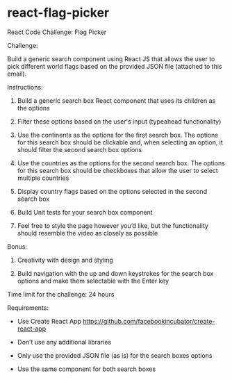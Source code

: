# react-flag-picker
React Code Challenge: Flag Picker


Challenge: 

Build a generic search component using React JS that allows the user to pick different world flags based on the provided JSON file (attached to this email).

Instructions: 

1. Build a generic search box React component that uses its children as the options

2. Filter these options based on the user's input (typeahead functionality)

3. Use the continents as the options for the first search box. The options for this search box should be clickable and, when selecting an option, it should filter the second search box options

4. Use the countries as the options for the second search box. The options for this search box should be checkboxes that allow the user to select multiple countries

5. Display country flags based on the options selected in the second search box

5. Build Unit tests for your search box component 

6. Feel free to style the page however you’d like, but the functionality should resemble the video as closely as possible

Bonus: 

1. Creativity with design and styling

2. Build navigation with the up and down keystrokes for the search box options and make them selectable with the Enter key

Time limit for the challenge: 24 hours

Requirements: 

- Use Create React App https://github.com/facebookincubator/create-react-app

- Don’t use any additional libraries

- Only use the provided JSON file (as is) for the search boxes options 

- Use the same component for both search boxes
